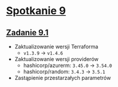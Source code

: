 # [Spotkanie 9](https://github.com/cloudstateu/kurs-iac-terraform/blob/master/Zjazd9/zadania.md)


## [Zadanie 9.1](./zadanie1)

* Zaktualizowanie wersji Terraforma
    * `v1.3.9` -> `v1.4.6`
* Zaktualizowanie wersji providerów
    * hashicorp/azurerm: `3.45.0` -> `3.54.0`
    * hashicorp/random: `3.4.3` -> `3.5.1`
* Zastąpienie przestarzałych parametrów


